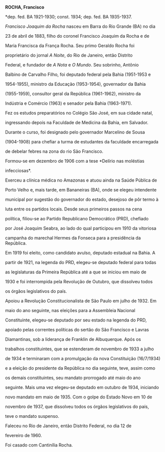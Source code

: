**ROCHA, Francisco**



\*dep. fed. BA 1921-1930; const. 1934; dep. fed. BA 1935-1937.



*Francisco Joaquim da Rocha* nasceu em Barra do Rio Grande (BA) no dia

23 de abril de 1883, filho do coronel Francisco Joaquim da Rocha e de

Maria Francisca da França Rocha. Seu primo Geraldo Rocha foi

proprietário do jornal *A Noite*, do Rio de Janeiro, então Distrito

Federal, e fundador de *A Nota* e *O Mundo*. Seu sobrinho, Antônio

Balbino de Carvalho Filho, foi deputado federal pela Bahia (1951-1953 e

1954-1955), ministro da Educação (1953-1954), governador da Bahia

(1955-1959), consultor geral da República (1961-1962), ministro da

Indústria e Comércio (1963) e senador pela Bahia (1963-1971).



Fez os estudos preparatórios no Colégio São José, em sua cidade natal,

ingressando depois na Faculdade de Medicina da Bahia, em Salvador.

Durante o curso, foi designado pelo governador Marcelino de Sousa

(1904-1908) para chefiar a turma de estudantes da faculdade encarregada

de debelar febres na zona do rio São Francisco.



Formou-se em dezembro de 1906 com a tese *Delírio nas moléstias

infecciosas*.



Exerceu a clínica médica no Amazonas e atuou ainda na Saúde Pública de

Porto Velho e, mais tarde, em Bananeiras (BA), onde se elegeu intendente

municipal por sugestão do governador do estado, desejoso de pôr termo à

luta entre os partidos locais. Desde seus primeiros passos na cena

política, filiou-se ao Partido Republicano Democrático (PRD), chefiado

por José Joaquim Seabra, ao lado do qual participou em 1910 da vitoriosa

campanha do marechal Hermes da Fonseca para a presidência da República.



Em 1919 foi eleito, como candidato avulso, deputado estadual na Bahia. A

partir de 1921, na legenda do PRD, elegeu-se deputado federal para todas

as legislaturas da Primeira República até a que se iniciou em maio de

1930 e foi interrompida pela Revolução de Outubro, que dissolveu todos

os órgãos legislativos do país.



Apoiou a Revolução Constitucionalista de São Paulo em julho de 1932. Em

maio do ano seguinte, nas eleições para a Assembleia Nacional

Constituinte, elegeu-se deputado por seu estado na legenda do PRD,

apoiado pelas correntes políticas do sertão do São Francisco e Lavras

Diamantinas, sob a liderança de Franklin de Albuquerque. Após os

trabalhos constituintes, que se estenderam de novembro de 1933 a julho

de 1934 e terminaram com a promulgação da nova Constituição (16/7/1934)

e a eleição do presidente da República no dia seguinte, teve, assim como

os demais constituintes, seu mandato prorrogado até maio do ano

seguinte. Mais uma vez elegeu-se deputado em outubro de 1934, iniciando

novo mandato em maio de 1935. Com o golpe do Estado Novo em 10 de

novembro de 1937, que dissolveu todos os órgãos legislativos do país,

teve o mandato suspenso.



Faleceu no Rio de Janeiro, então Distrito Federal, no dia 12 de

fevereiro de 1960.



Foi casado com Cantinília Rocha.



